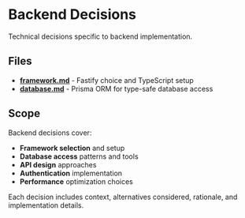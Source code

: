 # Backend Decisions

Technical decisions specific to backend implementation.

## Files

- **[framework.md](framework.md)** - Fastify choice and TypeScript setup
- **[database.md](database.md)** - Prisma ORM for type-safe database access

## Scope

Backend decisions cover:
- **Framework selection** and setup
- **Database access** patterns and tools
- **API design** approaches
- **Authentication** implementation
- **Performance** optimization choices

Each decision includes context, alternatives considered, rationale, and implementation details.